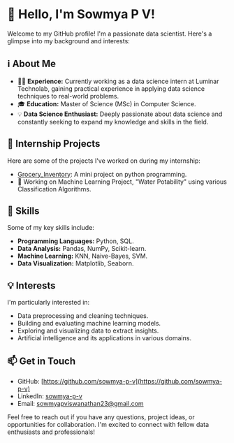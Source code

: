 # 👋 Hello, I'm Sowmya P V!

Welcome to my GitHub profile! I'm a passionate data scientist. Here's a glimpse into my background and interests:

## ℹ️ About Me

- 👩‍💼 **Experience:** Currently working as a data science intern at Luminar Technolab, gaining practical experience in applying  data science techniques to real-world problems.
- 🎓 **Education:** Master of Science (MSc) in Computer Science.
- 💡 **Data Science Enthusiast:** Deeply passionate about data science and constantly seeking to expand my knowledge and skills in the field.

## 🚀 Internship Projects

Here are some of the projects I've worked on during my internship:

- [Grocery_Inventory](https://github.com/sowmya-p-v/grocery-inventory): A mini project on python programming.
- 🤖 Working on Machine Learning Project, "Water Potability" using various Classification Algorithms.
    





## 💼 Skills

Some of my key skills include:

- **Programming Languages:** Python, SQL.
- **Data Analysis:** Pandas, NumPy, Scikit-learn.
- **Machine Learning:** KNN, Naive-Bayes, SVM.
- **Data Visualization:** Matplotlib, Seaborn.

## 💡 Interests

I'm particularly interested in:

- Data preprocessing and cleaning techniques.
- Building and evaluating machine learning models.
- Exploring and visualizing data to extract insights.
- Artificial intelligence and its applications in various domains.

## 📫 Get in Touch

- GitHub: [https://github.com/sowmya-p-v](https://github.com/sowmya-p-v)
- LinkedIn: [sowmya-p-v](sowmya-p-v)
- Email: [sowmyapviswanathan23@gmail.com](mailto:sowmyapviswanathan23@gmail.com)

Feel free to reach out if you have any questions, project ideas, or opportunities for collaboration. I'm excited to connect with fellow data enthusiasts and professionals!
